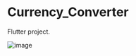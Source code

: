 # Currency_Converter

Flutter project.

![image](https://user-images.githubusercontent.com/58005128/106624272-4bbbd480-6597-11eb-905a-63fea509471c.png)
